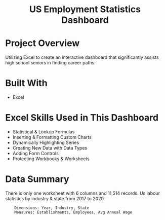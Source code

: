 # <p align="center">US Employment Statistics Dashboard</p> 
# Project Overview
Utilizing Excel to create an interactive dashboard that significantly assists high school seniors in finding career paths.

# Built With
* Excel

# Excel Skills Used in This Dashboard
- Statistical & Lookup Formulas
- Inserting & Formatting Custom Charts
- Dynamically Highlighting Series
- Creating New Data with Data Types
- Adding Form Controls
- Protecting Workbooks & Worksheets

# Data Summary
There is only one worksheet with 6 columns and 11,514 records.
Us labour statistics by industry & state from 2017 to 2020
        
        Dimensions: Year, Industry, State
        Measures: Establishments, Employees, Avg Annual Wage
